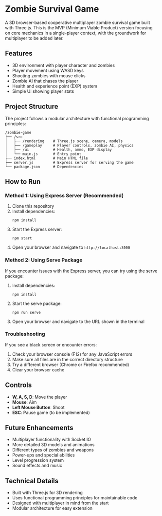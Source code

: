# Zombie Survival Game

A 3D browser-based cooperative multiplayer zombie survival game built with Three.js. This is the MVP (Minimum Viable Product) version focusing on core mechanics in a single-player context, with the groundwork for multiplayer to be added later.

## Features

- 3D environment with player character and zombies
- Player movement using WASD keys
- Shooting zombies with mouse clicks
- Zombie AI that chases the player
- Health and experience point (EXP) system
- Simple UI showing player stats

## Project Structure

The project follows a modular architecture with functional programming principles:

```
/zombie-game
├── /src
│   ├── /rendering    # Three.js scene, camera, models
│   ├── /gameplay     # Player controls, zombie AI, physics
│   ├── /ui           # Health, ammo, EXP display
│   └── main.js       # Entry point
├── index.html        # Main HTML file
├── server.js         # Express server for serving the game
└── package.json      # Dependencies
```

## How to Run

### Method 1: Using Express Server (Recommended)

1. Clone this repository
2. Install dependencies:
   ```
   npm install
   ```
3. Start the Express server:
   ```
   npm start
   ```
4. Open your browser and navigate to `http://localhost:3000`

### Method 2: Using Serve Package

If you encounter issues with the Express server, you can try using the serve package:

1. Install dependencies:
   ```
   npm install
   ```
2. Start the serve package:
   ```
   npm run serve
   ```
3. Open your browser and navigate to the URL shown in the terminal

### Troubleshooting

If you see a black screen or encounter errors:
1. Check your browser console (F12) for any JavaScript errors
2. Make sure all files are in the correct directory structure
3. Try a different browser (Chrome or Firefox recommended)
4. Clear your browser cache

## Controls

- **W, A, S, D**: Move the player
- **Mouse**: Aim
- **Left Mouse Button**: Shoot
- **ESC**: Pause game (to be implemented)

## Future Enhancements

- Multiplayer functionality with Socket.IO
- More detailed 3D models and animations
- Different types of zombies and weapons
- Power-ups and special abilities
- Level progression system
- Sound effects and music

## Technical Details

- Built with Three.js for 3D rendering
- Uses functional programming principles for maintainable code
- Designed with multiplayer in mind from the start
- Modular architecture for easy extension 